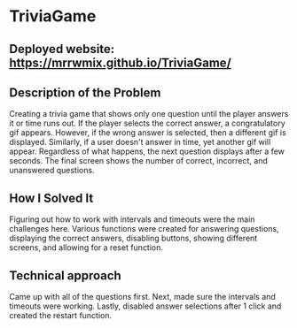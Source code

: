 # TriviaGame

## Deployed website: https://mrrwmix.github.io/TriviaGame/

## Description of the Problem

Creating a trivia game that shows only one question until the player answers it or time runs out. If the player selects the correct answer, a congratulatory gif appears. However, if the wrong answer is selected, then a different gif is displayed. Similarly, if a user doesn't answer in time, yet another gif will appear. Regardless of what happens, the next question displays after a few seconds. The final screen shows the number of correct, incorrect, and unanswered questions. 

## How I Solved It

Figuring out how to work with intervals and timeouts were the main challenges here. Various functions were created for answering questions, displaying the correct answers, disabling buttons, showing different screens, and allowing for a reset function.

## Technical approach

Came up with all of the questions first. Next, made sure the intervals and timeouts were working. Lastly, disabled answer selections after 1 click and created the restart function.
